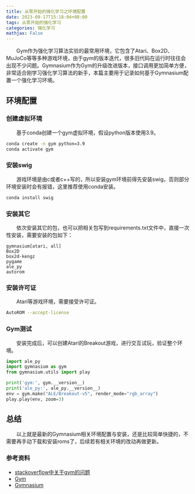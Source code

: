 ```yaml
---
title: 从零开始的强化学习之环境配置
date: 2023-09-17T15:18:04+08:00
tags: 从零开始的强化学习
categories: 强化学习
mathjax: False
---
```


&emsp;&emsp;Gym作为强化学习算法实验的最常用环境，它包含了Atari、Box2D、MuJoCo等等多种游戏环境，由于gym的版本迭代，很多旧代码在运行时往往会出现不少问题。Gymnasium作为Gym的升级改进版本，接口调用更加简单方便，非常适合刚学习强化学习算法的新手，本篇主要用于记录如何基于Gymnasium配置一个强化学习环境。

## 环境配置
### 创建虚拟环境
&emsp;&emsp;基于conda创建一个gym虚拟环境，假设python版本使用3.9。
```Bash
conda create -n gym python=3.9
conda activate gym
```

### 安装swig
&emsp;&emsp;游戏环境是由c或者c++写的，所以安装gym环境前得先安装swig，否则部分环境安装时会有报错，这里推荐使用conda安装。
```Bash
conda install swig
```

### 安装其它
&emsp;&emsp;依次安装其它的包，也可以把相关包写到requirements.txt文件中，直接一次性安装，需要安装的包如下：
```
gymnasium[atari, all]
Box2D
box2d-kengz
pygame
ale_py
autorom
```

### 安装许可证
&emsp;&emsp;Atari等游戏环境，需要接受许可证。
```Bash
AutoROM --accept-license
```

### Gym测试
&emsp;&emsp;安装完成后，可以创建Atari的Breakout游戏，进行交互试玩，验证整个环境。
```Python
import ale_py
import gymnasium as gym
from gymnasium.utils import play

print('gym:', gym.__version__)
print('ale_py:', ale_py.__version__)
env = gym.make("ALE/Breakout-v5", render_mode="rgb_array")
play.play(env, zoom=3)
```

## 总结
&emsp;&emsp;以上就是最新的Gymnasium相关环境配置与安装，还是比较简单快捷的，不需要再手动下载和安装roms了，后续若有相关环境的改动再做更新。

### 参考资料
* [stackoverflow中关于gym的问题](https://stackoverflow.com/questions/69442971/error-in-importing-environment-openai-gym)
* [Gym](https://www.gymlibrary.dev/)
* [Gymnasium](https://gymnasium.farama.org/)



